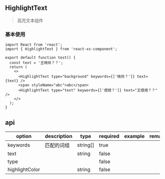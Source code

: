 ## HighlightText

> 高亮文本组件

### 基本使用

```tsx
import React from 'react';
import { HighlightText } from 'react-xs-component';

export default function test() {
  const text = '王晓烁？？';
  return (
    <>
      <HighlightText type="background" keywords={['晓烁？']} text={text} />
      <span styleName="abc">abc</span>
      <HighlightText type="text" keywords={['煜煊？']} text="王煜煊？？" />
    </>
  );
}
```

## api

| option         | description | type     | required | example | remark |
| -------------- | ----------- | -------- | -------- | ------- | ------ |
| keywords       | 匹配的词组  | string[] | true     |         |        |
| text           |             | string   | false    |         |        |
| type           |             |          | false    |         |        |
| highlightColor |             | string   | false    |         |        |
